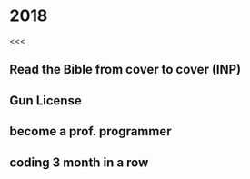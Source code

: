 
2018
======

[<<<](https://github.com/ttltrk/ELSE/blob/master/LL/LifeList.MD)

Read the Bible from cover to cover (INP)
------

Gun License
------

become a prof. programmer
------

coding 3 month in a row
------
